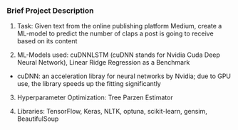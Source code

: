 ### Brief Project Description

1. Task: Given text from the online publishing platform Medium, create a ML-model to predict the number of claps a post is going to receive based on its content

2. ML-Models used: cuDNNLSTM (cuDNN stands for Nvidia Cuda Deep Neural Network), Linear Ridge Regression as a Benchmark
- cuDNN: an acceleration libray for neural networks by Nvidia; due to GPU use, the library speeds up the fitting significantly

3. Hyperparameter Optimization: Tree Parzen Estimator  

4. Libraries: TensorFlow, Keras, NLTK, optuna, scikit-learn, gensim, BeautifulSoup
